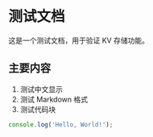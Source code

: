 # 测试文档

这是一个测试文档，用于验证 KV 存储功能。

## 主要内容

1. 测试中文显示
2. 测试 Markdown 格式
3. 测试代码块

```javascript
console.log('Hello, World!');
``` 